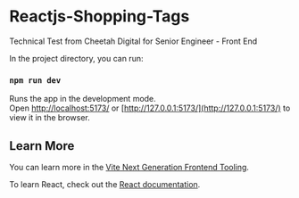 # Reactjs-Shopping-Tags
Technical Test from Cheetah Digital for Senior Engineer - Front End


In the project directory, you can run:

### `npm run dev`

Runs the app in the development mode.\
Open [http://localhost:5173/](http://localhost:5173/) or [http://127.0.0.1:5173/](http://127.0.0.1:5173/) to view it in the browser.

## Learn More

You can learn more in the [Vite Next Generation Frontend Tooling](https://vitejs.dev).

To learn React, check out the [React documentation](https://reactjs.org/).

